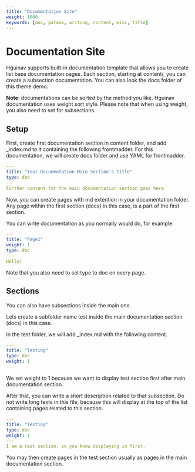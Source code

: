 ```yaml
---
title: "Documentation Site"
weight: 1000
keywords: [doc, params, writing, content, misc, title]
---
```

# Documentation Site
Hguinav supports built-in documentation template that allows you to create list base documentation pages. Each section, starting at content/, you can create a subsection documentation. You can also look the docs folder of this theme demo.

**Note**: documentations can be sorted by the method you like. Hguinav documentation uses weight sort style. Please note that when using weight, you also need to set for subsections.

## Setup
First, create first documentation section in content folder, and add _index.md to it containing the following frontmadder. For this documentation, we will create docs folder and use YAML for frontmadder.
```yaml
---
title: "Your Documentation Main Section's Title"
type: doc
---
Further content for the main documentation section goes here
```

Now, you can create pages with md extention in your documentation folder. Any page within the first section (docs) in this case, is a part of the first section.

You can write documentation as you normally would do, for example:
```yaml
---
title: "Page1"
weight: 1
type: doc
---
Hello!
```

Note that you also need to set type to doc on every page.

## Sections
You can also have subsections inside the main one.

Lets create a subfolder name test inside the main documentation section (docs) in this case.

In the test folder, we will add _index.md with the following content.
```yaml
---
title: "Testing"
type: doc
weight: 1
---
```

We set weight to 1 because we want to display test section first after main documentation section.

After that, you can write a short description related to that subsection. Do not write long texts in this file, because this will display at the top of the list containing pages related to this section.
```yaml
---
title: "Testing"
type: doc
weight: 1
---
I am a test section, so you know displaying in first.
```

You may then create pages in the test section usually as pages in the main documentation section.